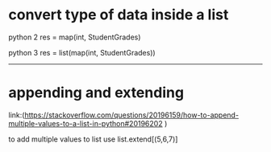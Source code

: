 # convert type of data inside a list


python 2
res = map(int, StudentGrades)

python 3
res = list(map(int, StudentGrades))
___
# appending and extending 
link:(https://stackoverflow.com/questions/20196159/how-to-append-multiple-values-to-a-list-in-python#20196202 )

to add multiple values to list use list.extend[(5,6,7)]

